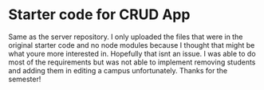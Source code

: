 # Starter code for CRUD App

Same as the server repository. I only uploaded the files that were in the original starter code and no node modules because I thought that might be what youre more interested in. Hopefully that isnt an issue. I was able to do most of the requirements but was not able to implement removing students and adding them in editing a campus unfortunately. Thanks for the semester!
